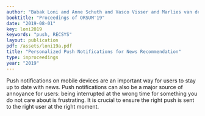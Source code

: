 ```yaml
---
author: "Babak Loni and Anne Schuth and Vasco Visser and Marlies van der Wees and Lucas de Haas and Jeroen Jansze"
booktitle: "Proceedings of ORSUM'19"
date: "2019-08-01"
key: loni2019
keywords: "push, RECSYS"
layout: publication
pdf: /assets/loni19a.pdf
title: "Personalized Push Notifications for News Recommendation"
type: inproceedings
year: "2019"
---
```


Push notifications on mobile devices are an important way for users to stay up to date with news. Push notifications can
also be a major source of annoyance for users: being interrupted at the wrong time for something you do not care about
is frustrating. It is crucial to ensure the right push is sent to the right user at the right moment.

